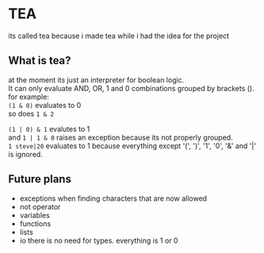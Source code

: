 # TEA
its called tea because i made tea while i had the idea for the project

## What is tea?
at the moment its just an interpreter for boolean logic.\
It can only evaluate AND, OR, 1 and 0 combinations grouped by brackets ().\
for example:\
`(1 & 0)` evaluates to 0\
so does `1 & 2`

`(1 | 0) & 1` evalutes to 1\
and `1 | 1 & 0` raises an exception because its not properly grouped.\
`1 steve|20` evaluates to 1 because everything except '(', ')', '1', '0', '&' and '|' is ignored.

## Future plans
* exceptions when finding characters that are now allowed
* not operator
* variables
* functions
* lists
* io
there is no need for types. everything is 1 or 0
